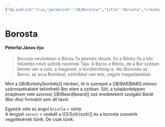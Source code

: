 ```yaml
---
{"dg-publish":true,"permalink":"/B/Borosta/","title":"Borosta","created":"2023-11-22T12:59","updated":"2024-10-24T16:05"}
---
```



# Borosta

#### Péterfai János írja:

> Borosta nevünkben a Bőrös-Ta jelentés látszik. Ez a Bőrös-Ta a bőr felületén növő szőrök nevének Tája. A Boros a Bőrös, de a Bor szóban benne van a szőr, a magaslat, a bordázottság is. Aki Borostás az Boros, az arca Borokkal, szőrökkel van tele, vagyis magaslatokkal.  

Mint a [[B/Borbély\|borbély]] névben, itt is szerepel a [[B/BAR\|BAR]] etimon származékaként tekinthető Bor elem a szóban. Sőt, a tulajdonképpen (majdnem vele azonos) [[B/Beard\|beard]] szó eredeteként szolgáló Barát (Bar-Ata) formától sem áll távol.  

Egyezik vele az angol `bristle` = sörte.  
A lengyel `zarost` = szakáll a [[S/Szőr\|szőr]] és a borosta szavaink vegyítésének tűnik. De csak tűnik.  